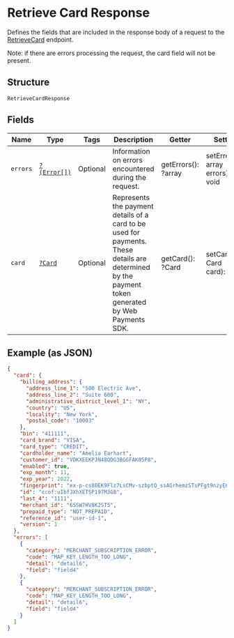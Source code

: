 
# Retrieve Card Response

Defines the fields that are included in the response body of
a request to the [RetrieveCard](../../doc/apis/cards.md#retrieve-card) endpoint.

Note: if there are errors processing the request, the card field will not be
present.

## Structure

`RetrieveCardResponse`

## Fields

| Name | Type | Tags | Description | Getter | Setter |
|  --- | --- | --- | --- | --- | --- |
| `errors` | [`?(Error[])`](../../doc/models/error.md) | Optional | Information on errors encountered during the request. | getErrors(): ?array | setErrors(?array errors): void |
| `card` | [`?Card`](../../doc/models/card.md) | Optional | Represents the payment details of a card to be used for payments. These<br>details are determined by the payment token generated by Web Payments SDK. | getCard(): ?Card | setCard(?Card card): void |

## Example (as JSON)

```json
{
  "card": {
    "billing_address": {
      "address_line_1": "500 Electric Ave",
      "address_line_2": "Suite 600",
      "administrative_district_level_1": "NY",
      "country": "US",
      "locality": "New York",
      "postal_code": "10003"
    },
    "bin": "411111",
    "card_brand": "VISA",
    "card_type": "CREDIT",
    "cardholder_name": "Amelia Earhart",
    "customer_id": "VDKXEEKPJN48QDG3BGGFAK05P8",
    "enabled": true,
    "exp_month": 11,
    "exp_year": 2022,
    "fingerprint": "ex-p-cs80EK9Flz7LsCMv-szbptQ_ssAGrhemzSTsPFgt9nzyE6t7okiLIQc-qw_quqKX4Q",
    "id": "ccof:uIbfJXhXETSP197M3GB",
    "last_4": "1111",
    "merchant_id": "6SSW7HV8K2ST5",
    "prepaid_type": "NOT_PREPAID",
    "reference_id": "user-id-1",
    "version": 1
  },
  "errors": [
    {
      "category": "MERCHANT_SUBSCRIPTION_ERROR",
      "code": "MAP_KEY_LENGTH_TOO_LONG",
      "detail": "detail6",
      "field": "field4"
    },
    {
      "category": "MERCHANT_SUBSCRIPTION_ERROR",
      "code": "MAP_KEY_LENGTH_TOO_LONG",
      "detail": "detail6",
      "field": "field4"
    }
  ]
}
```

